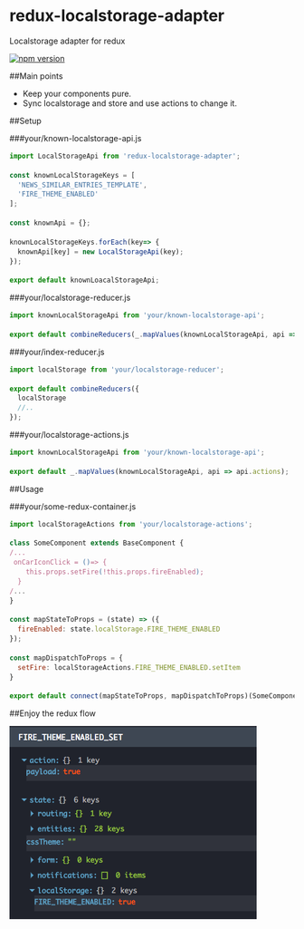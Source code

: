 # redux-localstorage-adapter
Localstorage adapter for redux

[![npm version](https://badge.fury.io/js/redux-localstorage-adapter.svg)](https://badge.fury.io/js/redux-localstorage-adapter)

##Main points
- Keep your components pure.
- Sync localstorage and store and use actions to change it.


##Setup

###your/known-localstorage-api.js

```js
import LocalStorageApi from 'redux-localstorage-adapter';

const knownLocalStorageKeys = [
  'NEWS_SIMILAR_ENTRIES_TEMPLATE',
  'FIRE_THEME_ENABLED'
];

const knownApi = {};

knownLocalStorageKeys.forEach(key=> {
  knownApi[key] = new LocalStorageApi(key);
});

export default knownLoacalStorageApi;
```

###your/localstorage-reducer.js

```js
import knownLocalStorageApi from 'your/known-localstorage-api';

export default combineReducers(_.mapValues(knownLocalStorageApi, api => api.reducer));

```

###your/index-reducer.js

```js
import localStorage from 'your/localstorage-reducer';

export default combineReducers({
  localStorage
  //..
});
```

###your/localstorage-actions.js

```js
import knownLocalStorageApi from 'your/known-localstorage-api';

export default _.mapValues(knownLocalStorageApi, api => api.actions);
```

##Usage

###your/some-redux-container.js
```js
import localStorageActions from 'your/localstorage-actions';

class SomeComponent extends BaseComponent {
/...
 onCarIconClick = ()=> {
    this.props.setFire(!this.props.fireEnabled);
  }
/...
}

const mapStateToProps = (state) => ({
  fireEnabled: state.localStorage.FIRE_THEME_ENABLED
});

const mapDispatchToProps = {
  setFire: localStorageActions.FIRE_THEME_ENABLED.setItem
}

export default connect(mapStateToProps, mapDispatchToProps)(SomeComponent);
```

##Enjoy the redux flow

![Image devTools](https://raw.githubusercontent.com/maksim-chekrishov/redux-localstorage-adapter/master/readme-src/dev-tools.png)
